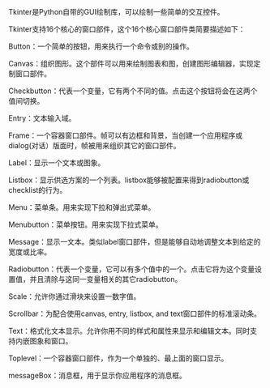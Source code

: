 
Tkinter是Python自带的GUI绘制库，可以绘制一些简单的交互控件。


Tkinter支持16个核心的窗口部件，这个16个核心窗口部件类简要描述如下：

Button：一个简单的按钮，用来执行一个命令或别的操作。

Canvas：组织图形。这个部件可以用来绘制图表和图，创建图形编辑器，实现定制窗口部件。

Checkbutton：代表一个变量，它有两个不同的值。点击这个按钮将会在这两个值间切换。

Entry：文本输入域。

Frame：一个容器窗口部件。帧可以有边框和背景，当创建一个应用程序或dialog(对话）版面时，帧被用来组织其它的窗口部件。

Label：显示一个文本或图象。

Listbox：显示供选方案的一个列表。listbox能够被配置来得到radiobutton或checklist的行为。

Menu：菜单条。用来实现下拉和弹出式菜单。

Menubutton：菜单按钮。用来实现下拉式菜单。

Message：显示一文本。类似label窗口部件，但是能够自动地调整文本到给定的宽度或比率。

Radiobutton：代表一个变量，它可以有多个值中的一个。点击它将为这个变量设置值，并且清除与这同一变量相关的其它radiobutton。

Scale：允许你通过滑块来设置一数字值。

Scrollbar：为配合使用canvas, entry, listbox, and text窗口部件的标准滚动条。

Text：格式化文本显示。允许你用不同的样式和属性来显示和编辑文本。同时支持内嵌图象和窗口。

Toplevel：一个容器窗口部件，作为一个单独的、最上面的窗口显示。

messageBox：消息框，用于显示你应用程序的消息框。
